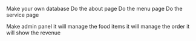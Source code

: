 Make your own database
Do the about page
Do the menu page
Do the service page

Make admin panel
it will manage the food items
it will manage the order
it will show the revenue
